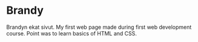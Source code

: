 # Brandy
Brandyn ekat sivut. 
My first web page made during first web development course. 
Point was to learn basics of HTML and CSS. 
